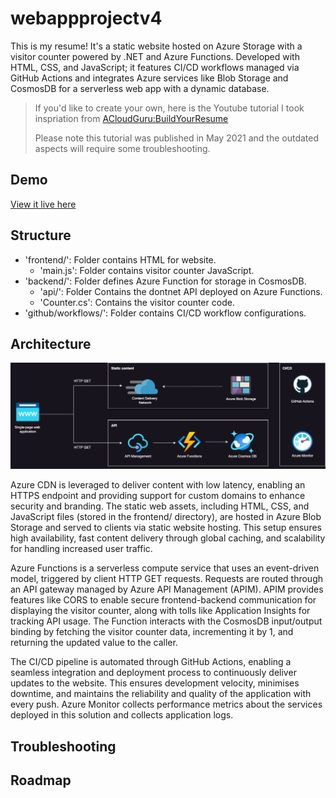 # webappprojectv4
This is my resume! It's a static website hosted on Azure Storage with a visitor counter powered by .NET and Azure Functions. Developed with HTML, CSS, and JavaScript; it features CI/CD workflows managed via GitHub Actions and integrates Azure services like Blob Storage and CosmosDB for a serverless web app with a dynamic database. 

> If you'd like to create your own, here is the Youtube tutorial I took inspriation from [ACloudGuru:BuildYourResume](https://youtu.be/ieYrBWmkfno?si=iuMKmuw_OTyR2v70)
>
> Please note this tutorial was published in May 2021 and the outdated aspects will require some troubleshooting. 

## Demo
[View it live here](https://www.ellamaggs.com/)

## Structure
- 'frontend/': Folder contains HTML for website. 
    - 'main.js': Folder contains visitor counter JavaScript. 
- 'backend/': Folder defines Azure Function for storage in CosmosDB.
    - 'api/': Folder Contains the dontnet API deployed on Azure Functions.
    - 'Counter.cs': Contains the visitor counter code. 
- 'github/workflows/': Folder contains CI/CD workflow configurations. 

## Architecture
![Architecture Diagram](EMWebAppArchitectureDiagram.png)

Azure CDN is leveraged to deliver content with low latency, enabling an HTTPS endpoint and providing support for custom domains to enhance security and branding. The static web assets, including HTML, CSS, and JavaScript files (stored in the frontend/ directory), are hosted in Azure Blob Storage and served to clients via static website hosting. This setup ensures high availability, fast content delivery through global caching, and scalability for handling increased user traffic.

Azure Functions is a serverless compute service that uses an event-driven model, triggered by client HTTP GET requests. Requests are routed through an API gateway managed by Azure API Management (APIM). APIM provides features like CORS to enable secure frontend-backend communication for displaying the visitor counter, along with tolls like Application Insights for tracking API usage. The Function interacts with the CosmosDB input/output binding by fetching the visitor counter data, incrementing it by 1, and  returning the updated value to the caller. 

The CI/CD pipeline is automated through GitHub Actions, enabling a seamless integration and deployment process to continuously deliver updates to the website. This ensures development velocity, minimises downtime, and maintains the reliability and quality of the application with every push. Azure Monitor collects performance metrics about the services deployed in this solution and collects application logs. 

## Troubleshooting
## Roadmap




